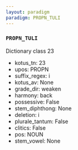 ```yaml
---
layout: paradigm
paradigm: PROPN_TULI
---
```

### ` PROPN_TULI `

Dictionary class 23
* kotus_tn: 23
* upos: PROPN
* suffix_regex: i
* kotus_av: None
* grade_dir: weaken
* harmony: back
* possessive: False
* stem_diphthong: None
* deletion: i
* plurale_tantum: False
* clitics: False
* pos: NOUN
* stem_vowel: None

